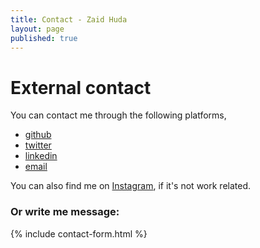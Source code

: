 ```yaml
---
title: Contact - Zaid Huda
layout: page
published: true
---
```


# External contact

You can contact me through the following platforms,

 - [github](https://github.com/hudadiaz)
 - [twitter](https://twitter.com/hudadiaz)
 - [linkedin](https://www.linkedin.com/in/zaid-huda)
 - [email](mailto:hudadiaz@gmail.com)
 
You can also find me on [Instagram](https://www.instagram.com/hudadiaz/), if it's not work related.

### Or write me message:

{% include contact-form.html %}
